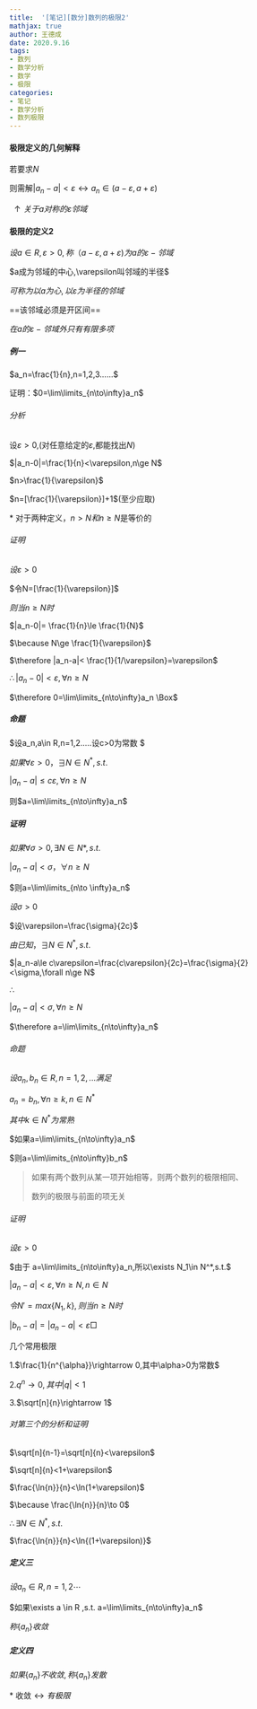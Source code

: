 ```yaml
---
title:  '[笔记][数分]数列的极限2'
mathjax: true
author: 王德成
date: 2020.9.16
tags:
- 数列
- 数学分析
- 数学
- 极限
categories:
- 笔记
- 数学分析
- 数列极限
---
```

#### 极限定义的几何解释

若要求$N$

则需解$|a_n-a|< \varepsilon \leftrightarrow a_n \in (a-\varepsilon,a+\varepsilon)$

​                                                   $\uparrow 关于a对称的\varepsilon 邻域$

#### 极限的定义2

$设a\in R,\varepsilon >0,称 （a-\varepsilon,a+\varepsilon)为a的\varepsilon-邻域$

$a成为邻域的中心,\varepsilon叫邻域的半径$

$可称为以a为心,以\varepsilon 为半径的邻域$

==该邻域必须是开区间==

$在a的\varepsilon-邻域外只有有限多项$

##### 例一

$a_n=\frac{1}{n},n=1,2,3......$

证明：$0=\lim\limits_{n\to\infty}a_n$

###### 分析

设$\varepsilon >0$,(对任意给定的$\varepsilon$,都能找出$N$)

$|a_n-0|=\frac{1}{n}<\varepsilon,n\ge N$

$n>\frac{1}{\varepsilon}$

$n=[\frac{1}{\varepsilon}]+1$(至少应取)

\* 对于两种定义，$n>N和n\ge N$是等价的

###### 证明

$设\varepsilon >0$

$令N=[\frac{1}{\varepsilon}]$

$则当n\ge N 时$

$|a_n-0|= \frac{1}{n}\le \frac{1}{N}$

$\because N\ge \frac{1}{\varepsilon}$

$\therefore |a_n-a|< \frac{1}{1/\varepsilon}=\varepsilon$

$\therefore |a_n-0|<\varepsilon,\forall n\ge N$

$\therefore 0=\lim\limits_{n\to\infty}a_n    \Box$

##### 命题

$设a_n,a\in R,n=1,2.....设c>0为常数 $

$如果\forall \varepsilon>0，\exists N\in N^*,s.t.$

$|a_n-a|\le c\varepsilon,\forall n\ge N$

则$a=\lim\limits_{n\to\infty}a_n$

##### 证明

$如果\forall \sigma>0,\exists N\in N*,s.t.$

$|a_n-a|<\sigma，\forall n\ge N$

$则a=\lim\limits_{n\to \infty}a_n$

$设\sigma>0$

$设\varepsilon=\frac{\sigma}{2c}$

$由已知，\exists N\in N^*,s.t.$

$|a_n-a\le c\varepsilon=\frac{c\varepsilon}{2c}=\frac{\sigma}{2}<\sigma,\forall n\ge N$

$\therefore$

$|a_n-a|<\sigma,\forall n\ge N$

$\therefore a=\lim\limits_{n\to\infty}a_n$

###### 命题

$设a_n,b_n\in R,n=1,2,...满足$

$a_n=b_n,\forall n \ge k,n \in N^*$

$其中k\in N^* 为常熟$

$如果a=\lim\limits_{n\to\infty}a_n$

$则a=\lim\limits_{n\to\infty}b_n$

> 如果有两个数列从某一项开始相等，则两个数列的极限相同、
>
> 数列的极限与前面的项无关

###### 证明

$设 \varepsilon >0$

$由于 a=\lim\limits_{n\to\infty}a_n,所以\exists N_1\in N^*,s.t.$

$|a_n-a|<\varepsilon, \forall n\ge N,n\in N$

$令N'=max\{N_1,k\},则当n\ge N时$

$|b_n-a|=|a_n-a|<\varepsilon\Box$

几个常用极限

1.$\frac{1}{n^{\alpha}}\rightarrow 0,其中\alpha>0为常数$

2.$q^n\rightarrow 0,其中|q|<1$

3.$\sqrt[n]{n}\rightarrow 1$

###### 对第三个的分析和证明

$\sqrt[n]{n-1}=\sqrt[n]{n}<\varepsilon$

$\sqrt[n]{n}<1+\varepsilon$

$\frac{\ln{n}}{n}<\ln(1+\varepsilon)$

$\because \frac{\ln{n}}{n}\to 0$

$\therefore \exists N\in N^*,s.t.$

$\frac{\ln{n}}{n}<\ln{(1+\varepsilon)}$

##### 定义三

$设a_n \in R ,n=1,2\cdots$

$如果\exists a \in R ,s.t. a=\lim\limits_{n\to\infty}a_n$

$称\{a_n\}收敛$

##### 定义四

$如果\{a_n\}不收敛,称\{a_n\}发散$

\*   收敛$\leftrightarrow 有极限$


